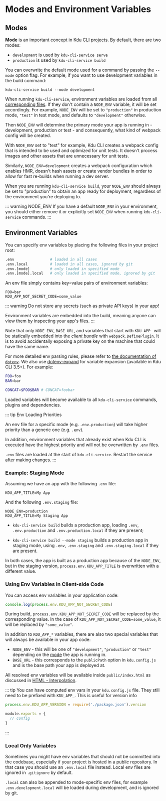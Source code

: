 # Modes and Environment Variables

## Modes

**Mode** is an important concept in Kdu CLI projects. By default, there are two modes:

- `development` is used by `kdu-cli-service serve`
- `production` is used by `kdu-cli-service build`

You can overwrite the default mode used for a command by passing the `--mode` option flag. For example, if you want to use development variables in the build command:

```
kdu-cli-service build --mode development
```

When running `kdu-cli-service`, environment variables are loaded from all [corresponding files](#environment-variables). If they don't contain a `NODE_ENV` variable, it will be set accordingly. For example, `NODE_ENV` will be set to `"production"` in production mode, `"test"` in test mode, and defaults to `"development"` otherwise.

Then `NODE_ENV` will determine the primary mode your app is running in - development, production or test - and consequently, what kind of webpack config will be created.

With `NODE_ENV` set to "test" for example, Kdu CLI creates a webpack config that is intended to be used and optimized for unit tests. It doesn't process images and other assets that are unnecessary for unit tests.

Similarly, `NODE_ENV=development` creates a webpack configuration which enables HMR, doesn't hash assets or create vendor bundles in order to allow for fast re-builds when running a dev server.

When you are running `kdu-cli-service build`, your `NODE_ENV` should always be set to "production" to obtain an app ready for deployment, regardless of the environment you're deploying to.

::: warning NODE_ENV
If you have a default `NODE_ENV` in your environment, you should either remove it or explicitly set `NODE_ENV` when running `kdu-cli-service` commands.
:::

## Environment Variables

You can specify env variables by placing the following files in your project root:

```bash
.env                # loaded in all cases
.env.local          # loaded in all cases, ignored by git
.env.[mode]         # only loaded in specified mode
.env.[mode].local   # only loaded in specified mode, ignored by git
```

An env file simply contains key=value pairs of environment variables:

```
FOO=bar
KDU_APP_NOT_SECRET_CODE=some_value
```

::: warning
Do not store any secrets (such as private API keys) in your app!

Environment variables are embedded into the build, meaning anyone can view them by inspecting your app's files.
:::

Note that only `NODE_ENV`, `BASE_URL`, and variables that start with `KDU_APP_` will be statically embedded into the *client bundle* with `webpack.DefinePlugin`. It is to avoid accidentally exposing a private key on the machine that could have the same name.

For more detailed env parsing rules, please refer to [the documentation of `dotenv`](https://github.com/motdotla/dotenv#rules). We also use [dotenv-expand](https://github.com/motdotla/dotenv-expand) for variable expansion (available in Kdu CLI 3.5+). For example:

```bash
FOO=foo
BAR=bar

CONCAT=$FOO$BAR # CONCAT=foobar
```

Loaded variables will become available to all `kdu-cli-service` commands, plugins and dependencies.

::: tip Env Loading Priorities

An env file for a specific mode (e.g. `.env.production`) will take higher priority than a generic one (e.g. `.env`).

In addition, environment variables that already exist when Kdu CLI is executed have the highest priority and will not be overwritten by `.env` files.

`.env` files are loaded at the start of `kdu-cli-service`. Restart the service after making changes.
:::

### Example: Staging Mode

Assuming we have an app with the following `.env` file:

```
KDU_APP_TITLE=My App
```

And the following `.env.staging` file:

```
NODE_ENV=production
KDU_APP_TITLE=My Staging App
```

- `kdu-cli-service build` builds a production app, loading `.env`, `.env.production` and `.env.production.local` if they are present;

- `kdu-cli-service build --mode staging` builds a production app in staging mode, using `.env`, `.env.staging` and `.env.staging.local` if they are present.

In both cases, the app is built as a production app because of the `NODE_ENV`, but in the staging version, `process.env.KDU_APP_TITLE` is overwritten with a different value.

### Using Env Variables in Client-side Code

You can access env variables in your application code:

``` js
console.log(process.env.KDU_APP_NOT_SECRET_CODE)
```

During build, `process.env.KDU_APP_NOT_SECRET_CODE` will be replaced by the corresponding value. In the case of `KDU_APP_NOT_SECRET_CODE=some_value`, it will be replaced by `"some_value"`.

In addition to `KDU_APP_*` variables, there are also two special variables that will always be available in your app code:

- `NODE_ENV` - this will be one of `"development"`, `"production"` or `"test"` depending on the [mode](#modes) the app is running in.
- `BASE_URL` - this corresponds to the `publicPath` option in `kdu.config.js` and is the base path your app is deployed at.

All resolved env variables will be available inside `public/index.html` as discussed in [HTML - Interpolation](./html-and-static-assets.md#interpolation).

::: tip
You can have computed env vars in your `kdu.config.js` file. They still need to be prefixed with `KDU_APP_`. This is useful for version info

```js
process.env.KDU_APP_VERSION = require('./package.json').version

module.exports = {
  // config
}
```
:::

### Local Only Variables

Sometimes you might have env variables that should not be committed into the codebase, especially if your project is hosted in a public repository. In that case you should use an `.env.local` file instead. Local env files are ignored in `.gitignore` by default.

`.local` can also be appended to mode-specific env files, for example `.env.development.local` will be loaded during development, and is ignored by git.
